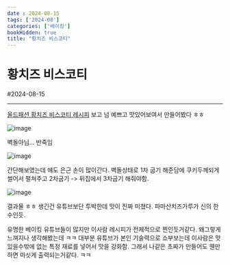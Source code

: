 ```yaml
---
date : 2024-08-15
tags: ['2024-08']
categories: ['베이킹']
bookHidden: true
title: "황치즈 비스코티"
---
```


# 황치즈 비스코티

#2024-08-15

---

[올드패션 황치즈 비스코티 레시피](https://www.youtube.com/watch?v=R1z_Y3LHB6E) 보고 넘 예쁘고 맛있어보여서 만들어봤다 ㅎㅎ

![image](https://github.com/user-attachments/assets/df59fc8a-0047-48e0-bb70-e9570b938614)

벽돌아님... 반죽임

![image](https://github.com/user-attachments/assets/aa50e203-fb1f-4356-adb1-9d9e2982c99f)

간단해보였는데 얘도 은근 손이 많이간다. 벽돌상태로 1차 굽기 해준담에 쿠키두께되게 썰어서 펼쳐주고 2차굽기 -> 뒤집에서 3차굽기 해줘야함.

![image](https://github.com/user-attachments/assets/be290f0a-1790-41bd-8c12-3d891e436a0e)

결과물 ㅎㅎ 생긴건 유튜브보단 투박한데 맛이 진짜 미쳤다. 파마산치즈가루가 신의 한수인듯. 

유명한 베이킹 유튜브들이 많지만 이사람 레시피가 전체적으로 찐인듯거같다. 왜그렇게 느껴지나 생각해봤는데 ㅋㅋ 대부분 유튜브가 본인 기술력으로 쇼부보는데 이사람은 맛있을수밖에 없는 특정 재료를 넣어서 맛을 강화함. 그래서 나같은 초짜가 만들어도 웬만하면 마싯게 출력되는거같다. ㅋㅋ
